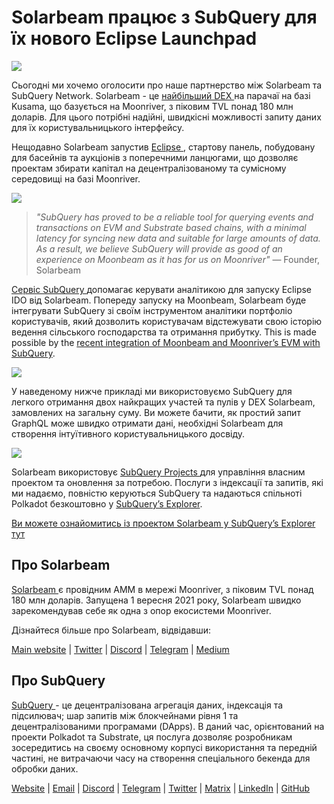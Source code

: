 # Solarbeam працює з SubQuery для їх нового Eclipse Launchpad

![](https://miro.medium.com/max/1400/1*ZG9NqT9GIXax5SBpNn5ipg.png)

Сьогодні ми хочемо оголосити про наше партнерство між Solarbeam та SubQuery Network. Solarbeam - це [ найбільший DEX ](https://defillama.com/chain/Moonriver) на парачаї на базі Kusama, що базується на Moonriver, з піковим TVL понад 180 млн доларів. Для цього потрібні надійні, швидкісні можливості запиту даних для їх користувальницького інтерфейсу.

Нещодавно Solarbeam запустив [ Eclipse ](https://app.solarbeam.io/eclipse), стартову панель, побудовану для басейнів та аукціонів з поперечними ланцюгами, що дозволяє проектам збирати капітал на децентралізованому та сумісному середовищі на базі Moonriver.

![](https://miro.medium.com/max/1400/1*IbRN8EnymWvqvh0sx_PNKw.png)

> _"SubQuery has proved to be a reliable tool for querying events and transactions on EVM and Substrate based chains, with a minimal latency for syncing new data and suitable for large amounts of data. As a result, we believe SubQuery will provide as good of an experience on Moonbeam as it has for us on Moonriver"_ — Founder, Solarbeam

[ Сервіс SubQuery ](https://subquery.network/) допомагає керувати аналітикою для запуску Eclipse IDO від Solarbeam. Попереду запуску на Moonbeam, Solarbeam буде інтегрувати SubQuery зі своїм інструментом аналітики портфоліо користувачів, який дозволить користувачам відстежувати свою історію ведення сільського господарства та отримання прибутку. This is made possible by the [recent integration of Moonbeam and Moonriver’s EVM with SubQuery](./20211028-moonbeam-evm.md).

![](https://miro.medium.com/max/1400/1*6_iO6tLt4RxxMvs8u-F_Bg.png)

У наведеному нижче прикладі ми використовуємо SubQuery для легкого отримання двох найкращих участей та пулів у DEX Solarbeam, замовлених на загальну суму. Ви можете бачити, як простий запит GraphQL може швидко отримати дані, необхідні Solarbeam для створення інтуїтивного користувальницького досвіду.

![](https://miro.medium.com/max/1400/1*5iCwSaU96UtDMFA1MruRlA.png)

Solarbeam використовує [ SubQuery Projects ](https://project.subquery.network/) для управління власним проектом та оновлення за потребою. Послуги з індексації та запитів, які ми надаємо, повністю керуються SubQuery та надаються спільноті Polkadot безкоштовно у [SubQuery’s Explorer](https://explorer.subquery.network/).

[Ви можете ознайомитись із проектом Solarbeam у SubQuery’s Explorer тут ](https://explorer.subquery.network/subquery/csntest/eclipse)

## Про Solarbeam

[ Solarbeam ](https://solarbeam.io/) є провідним AMM в мережі Moonriver, з піковим TVL понад 180 млн доларів. Запущена 1 вересня 2021 року, Solarbeam швидко зарекомендував себе як одна з опор екосистеми Moonriver.

Дізнайтеся більше про Solarbeam, відвідавши:

[Main website](https://solarbeam.io/exchange/swap) | [Twitter](https://twitter.com/solarbeamio) | [Discord](http://discord.gg/rK4AjZXuwf) | [Telegram](http://t.me/solarbeamio) | [Medium](https://solarbeam.medium.com/)

## Про SubQuery

[ SubQuery ](https://subquery.network/) - це децентралізована агрегація даних, індексація та підсилювач; шар запитів між блокчейнами рівня 1 та децентралізованими програмами (DApps). В даний час, орієнтований на проекти Polkadot та Substrate, ця послуга дозволяє розробникам зосередитись на своєму основному корпусі використання та передній частині, не витрачаючи часу на створення спеціального бекенда для обробки даних.

[Website](https://subquery.network/) | [Email](mailto:hello@subquery.network) | [Discord](https://discord.com/invite/78zg8aBSMG) | [Telegram](https://t.me/subquerynetwork) | [Twitter](https://twitter.com/subquerynetwork) | [Matrix](https://matrix.to/#/#subquery:matrix.org) | [LinkedIn](https://www.linkedin.com/company/subquery) | [GitHub](https://github.com/subquery)
